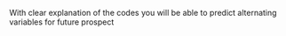 With clear explanation of the codes you will be able to predict alternating variables for future prospect
